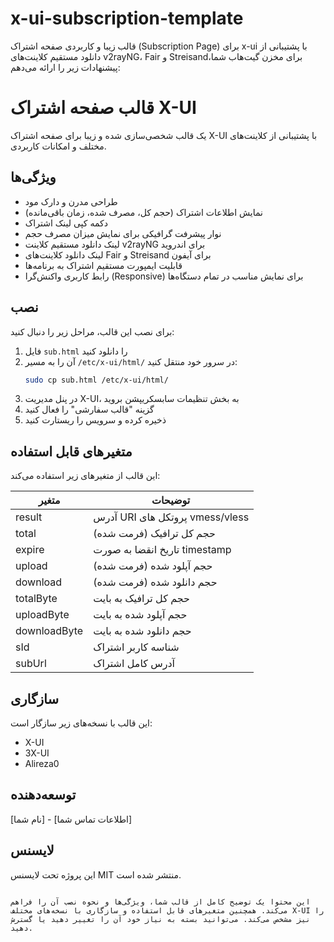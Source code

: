# x-ui-subscription-template
قالب زیبا و کاربردی صفحه اشتراک (Subscription Page) برای x-ui با پشتیبانی از دانلود مستقیم کلاینت‌های v2rayNG، Fair و Streisandبرای مخزن گیت‌هاب شما، پیشنهادات زیر را ارائه می‌دهم:

# قالب صفحه اشتراک X-UI

یک قالب شخصی‌سازی شده و زیبا برای صفحه اشتراک X-UI با پشتیبانی از کلاینت‌های مختلف و امکانات کاربردی.

## ویژگی‌ها

- طراحی مدرن و دارک مود
- نمایش اطلاعات اشتراک (حجم کل، مصرف شده، زمان باقی‌مانده)
- دکمه کپی لینک اشتراک
- نوار پیشرفت گرافیکی برای نمایش میزان مصرف حجم
- لینک دانلود مستقیم کلاینت v2rayNG برای اندروید
- لینک دانلود کلاینت‌های Fair و Streisand برای آیفون
- قابلیت ایمپورت مستقیم اشتراک به برنامه‌ها
- رابط کاربری واکنش‌گرا (Responsive) برای نمایش مناسب در تمام دستگاه‌ها

## نصب

برای نصب این قالب، مراحل زیر را دنبال کنید:

1. فایل `sub.html` را دانلود کنید
2. آن را به مسیر `/etc/x-ui/html/` در سرور خود منتقل کنید:
   ```bash
   sudo cp sub.html /etc/x-ui/html/
   ```
3. در پنل مدیریت X-UI، به بخش تنظیمات سابسکریپشن بروید
4. گزینه "قالب سفارشی" را فعال کنید
5. ذخیره کرده و سرویس را ریستارت کنید

## متغیرهای قابل استفاده

این قالب از متغیرهای زیر استفاده می‌کند:

| متغیر | توضیحات |
|-------|---------|
| result | آدرس URI پروتکل های vmess/vless |
| total | حجم کل ترافیک (فرمت شده) |
| expire | تاریخ انقضا به صورت timestamp |
| upload | حجم آپلود شده (فرمت شده) |
| download | حجم دانلود شده (فرمت شده) |
| totalByte | حجم کل ترافیک به بایت |
| uploadByte | حجم آپلود شده به بایت |
| downloadByte | حجم دانلود شده به بایت |
| sId | شناسه کاربر اشتراک |
| subUrl | آدرس کامل اشتراک |

## سازگاری

این قالب با نسخه‌های زیر سازگار است:
- X-UI
- 3X-UI
- Alireza0

## توسعه‌دهنده

[نام شما] - [اطلاعات تماس شما]

## لایسنس

این پروژه تحت لایسنس MIT منتشر شده است.
```

این محتوا یک توضیح کامل از قالب شما، ویژگی‌ها و نحوه نصب آن را فراهم می‌کند. همچنین متغیرهای قابل استفاده و سازگاری با نسخه‌های مختلف X-UI را نیز مشخص می‌کند. می‌توانید بسته به نیاز خود آن را تغییر دهید یا گسترش دهید.
